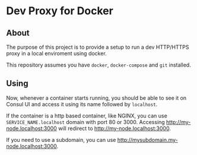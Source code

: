 # Dev Proxy for Docker

## About

The purpose of this project is to provide a setup to run a dev HTTP/HTTPS proxy in a local enviroment using docker.

This repository assumes you have `docker`, `docker-compose` and `git` installed.

## Using

Now, whenever a container starts running, you should be able to see it on Consul UI and access it using its name followed by `localhost`.

If the container is a http based container, like NGINX, you can use `SERVICE_NAME.localhost` domain with port 80 or 3000. Accessing http://my-node.localhost:3000 will redirect to http://my-node.localhost:3000.

If you need to use a subdomain, you can use http://mysubdomain.my-node.localhost:3000.
